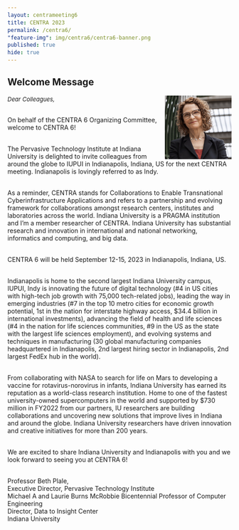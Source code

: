 ```yaml
---
layout: centrameeting6
title: CENTRA 2023
permalink: /centra6/
"feature-img": img/centra6/centra6-banner.png
published: true
hide: true
---
```


## Welcome Message

<p>
<img src="/img/centra6/Plale.png" style="width:150px;" align="right"/>
</p>
<p style="font-style:italic; font-size:small">
Dear Colleagues,  <br /><br />
 
On behalf of the CENTRA 6 Organizing Committee, welcome to CENTRA 6!<br /><br />
 
The Pervasive Technology Institute at Indiana University is delighted to invite colleagues from around the globe to IUPUI in Indianapolis, Indiana, US for the next CENTRA meeting. Indianapolis is lovingly referred to as Indy.<br /><br />

As a reminder, CENTRA stands for Collaborations to Enable Transnational Cyberinfrastructure Applications and refers to a partnership and evolving framework for collaborations amongst research centers, institutes and laboratories across the world. Indiana University is a PRAGMA institution and I’m a member researcher of CENTRA. Indiana University has substantial research and innovation in international and national networking, informatics and computing, and big data.<br /><br />

CENTRA 6 will be held September 12-15, 2023 in Indianapolis, Indiana, US.<br /><br />

Indianapolis is home to the second largest Indiana University campus, IUPUI, Indy is innovating the future of digital technology (#4 in US cities with high-tech job growth with 75,000 tech-related jobs), leading the way in emerging industries (#7 in the top 10 metro cities for economic growth potential, 1st in the nation for interstate highway access, $34.4 billion in international investments), advancing the field of health and life sciences (#4 in the nation for life sciences communities, #9 in the US as the state with the largest life sciences employment), and evolving systems and techniques in manufacturing (30 global manufacturing companies headquartered in Indianapolis, 2nd largest hiring sector in Indianapolis, 2nd largest FedEx hub in the world). <br /><br />

From collaborating with NASA to search for life on Mars to developing a vaccine for rotavirus-norovirus in infants, Indiana University has earned its reputation as a world-class research institution. Home to one of the fastest university-owned supercomputers in the world and supported by $730 million in FY2022 from our partners, IU researchers are building collaborations and uncovering new solutions that improve lives in Indiana and around the globe. Indiana University researchers have driven innovation and creative initiatives for more than 200 years. <br /><br />

We are excited to share Indiana University and Indianapolis with you and we look forward to seeing you at CENTRA 6! <br /><br />

Professor Beth Plale,<br />
Executive Director, Pervasive Technology Institute<br />
Michael A and Laurie Burns McRobbie Bicentennial Professor of Computer Engineering<br />
Director, Data to Insight Center<br />
Indiana University
</p>




